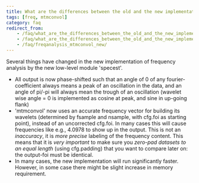 ```yaml
---
title: What are the differences between the old and the new implementation of 'mtmconvol' in ft_freqanalysis?
tags: [freq, mtmconvol]
category: faq
redirect_from:
    - /faq/what_are_the_differences_between_the_old_and_the_new_implementation_of_mtmconvol_in_ft_freqanalysis/
    - /faq/what_are_the_differences_between_the_old_and_the_new_implementation_of_mtmconvol_in_ft_freqanalyis/
    - /faq/freqanalysis_mtmconvol_new/
---
```


Several things have changed in the new implementation of frequency analysis by the new low-level module 'specest'.

- All output is now phase-shifted such that an angle of 0 of any fourier-coefficient always means a peak of an oscillation in the data, and an angle of pi/-pi will always mean the trough of an oscillation (wavelet wise angle = 0 is implemented as cosine at peak, and sine in up-going flank)
- 'mtmconvol' now uses an accurate frequency vector for building its wavelets (determined by fsample and nsample, with cfg.foi as starting point), instead of an uncorrected cfg.foi. In many cases this will cause frequencies like e.g., 4.0978 to show up in the output. This is not an _inaccuracy_, it is _more precise_ labeling of the frequency content. This means that it is _very important_ to make sure you _zero-pad datasets to an equal length_ (using cfg.padding) that you want to compare later on: the output-foi must be identical.
- In many cases, the new implementation will run significantly faster. However, in some case there might be slight increase in memory requirement.
